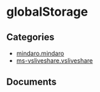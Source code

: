 # globalStorage

## Categories
- [mindaro.mindaro](./mindaro.mindaro/index.md)
- [ms-vsliveshare.vsliveshare](./ms-vsliveshare.vsliveshare/index.md)

## Documents
